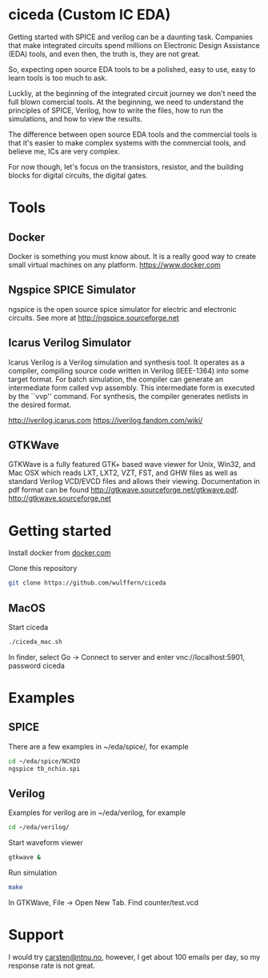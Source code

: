 # ciceda (Custom IC EDA)

Getting started with SPICE and verilog can be a daunting task. Companies that
make integrated circuits spend millions on Electronic Design Assistance (EDA)
tools, and even then, the truth is, they are not great. 

So, expecting open source EDA tools to be a polished, easy to use, easy to learn
tools is too much to ask.

Luckliy, at the beginning of the integrated circuit journey we don't need the
full blown comercial tools. At the beginning, we need to understand the
principles of SPICE, Verilog, how to write the files, how to run the
simulations, and how to view the results.

The difference between open source EDA tools and the commercial tools is that it's
easier to make complex systems with the commercial tools, and believe me, ICs are very complex.

For now though, let's focus on the transistors, resistor,  and the
building blocks for digital circuits, the digital gates.

# Tools

## Docker
Docker is something you must know about. It is a really good way to create small
virtual machines on any platform. https://www.docker.com


## Ngspice SPICE Simulator
ngspice is the open source spice simulator for electric and electronic circuits.
See more at http://ngspice.sourceforge.net

## Icarus Verilog Simulator
Icarus Verilog is a Verilog simulation and synthesis tool. It operates as a
compiler, compiling source code written in Verilog (IEEE-1364) into some target
format. For batch simulation, the compiler can generate an intermediate form
called vvp assembly. This intermediate form is executed by the ``vvp'' command.
For synthesis, the compiler generates netlists in the desired format.

http://iverilog.icarus.com
https://iverilog.fandom.com/wiki/

## GTKWave
GTKWave is a fully featured GTK+ based wave viewer for Unix, Win32, and Mac OSX
which reads LXT, LXT2, VZT, FST, and GHW files as well as standard Verilog
VCD/EVCD files and allows their viewing. Documentation in pdf format can be
found http://gtkwave.sourceforge.net/gtkwave.pdf.
http://gtkwave.sourceforge.net


# Getting started

Install docker from [docker.com](http://docker.com)

Clone this repository

``` sh
git clone https://github.com/wulffern/ciceda
```
  
## MacOS
Start ciceda 

``` sh
./ciceda_mac.sh
```

In finder, select Go -> Connect to server and enter vnc://localhost:5901,
password ciceda


# Examples

## SPICE
There are a few examples in ~/eda/spice/, for example 
``` sh
cd ~/eda/spice/NCHIO
ngspice tb_nchio.spi
```


  
## Verilog
Examples for verilog are in ~/eda/verilog, for example
``` sh
cd ~/eda/verilog/
```
 
Start waveform viewer
``` sh
gtkwave &
```

Run simulation
``` sh
make
```

  
  
In GTKWave, File -> Open New Tab. Find counter/test.vcd


# Support
I would try carsten@ntnu.no, however, I get about 100 emails per day, so my
response rate is not great. 



